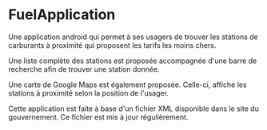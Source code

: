# FuelApplication

Une application android qui permet à ses usagers de trouver les stations de carburants à proximité qui proposent les tarifs les moins chers.

Une liste complète des stations est proposée accompagnée d'une barre de recherche afin de trouver une station donnée.

Une carte de Google Maps est également proposée. Celle-ci, affiche les stations à proximité selon la position de l'usager.

Cette application est faite à base d'un fichier XML disponible dans le site du gouvernement. Ce fichier est mis à jour régulièrement.
